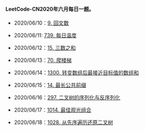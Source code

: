 #### LeetCode-CN2020年六月每日一题。

- 2020/06/10：[9. 回文数](https://leetcode-cn.com/problems/palindrome-number/)

- 2020/06/11:   [739. 每日温度](https://leetcode-cn.com/problems/daily-temperatures/)

- 2020/06/12：[15. 三数之和](https://leetcode-cn.com/problems/3sum/)

- 2020/06/13：[70. 爬楼梯](https://leetcode-cn.com/problems/climbing-stairs/)

- 2020/06/14：[1300. 转变数组后最接近目标值的数组和](https://leetcode-cn.com/problems/sum-of-mutated-array-closest-to-target/)

- 2020/06/15：[14. 最长公共前缀](https://leetcode-cn.com/problems/longest-common-prefix/)

- 2020/06/16：[297. 二叉树的序列化与反序列化](https://leetcode-cn.com/problems/serialize-and-deserialize-binary-tree/)

- 2020/06/17：[1014. 最佳观光组合](https://leetcode-cn.com/problems/best-sightseeing-pair/)

- 2020/06/18：[1028. 从先序遍历还原二叉树](https://leetcode-cn.com/problems/recover-a-tree-from-preorder-traversal/)

